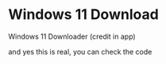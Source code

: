 # Windows 11 Download
Windows 11 Downloader (credit in app)

and yes this is real, you can check the code
